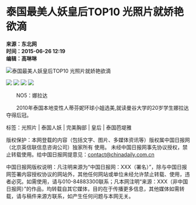 # 泰国最美人妖皇后TOP10 光照片就娇艳欲滴

**来源：东北网**  
**时间：2015-06-26 12:19**  
**编辑：高琳琳**  

![泰国最美人妖皇后TOP10 光照片就娇艳欲滴](../../img/attachement/jpg/site1/20150626/0023ae5d724f16f7181446.jpg)

![](../../tplimages/94013.files/u11.jpg) ![](../../tplimages/94013.files/u22.jpg) ![](../../tplimages/94013.files/u33.jpg) ![](../../tplimages/94013.files/uq.jpg)

　　NO5：娜拉达

　　2010年泰国本地变性人蒂芬妮环球小姐选美,就读曼谷大学的20岁学生娜拉达夺得后冠。

标签：光照片 | 泰国人妖 | 完美胸部 | 皇后 | 泰国芭堤雅

版权保护：本网登载的内容（包括文字、图片、多媒体资讯等）版权属中国日报网（北京英信联信息咨询公司）独家所有 使用。 未经中国日报网事先协议授权，禁止转载使用。给中国日报网提意见：contact@chinadaily.com.cn

中国日报网版权说明：凡注明来源为“中国日报网：XXX（署名）”，除与中国日报网签署内容授权协议的网站外，其他任何网站或单位未经允许禁止转载、使用，违者必究。如需使用，请与010-84883300联系；凡本网注明“来源：XXX（非中国日报网）”的作品，均转载自其它媒体，目的在于传播更多信息，其他媒体如需转载，请与稿件来源方联系，如产生任何问题与本网无关。